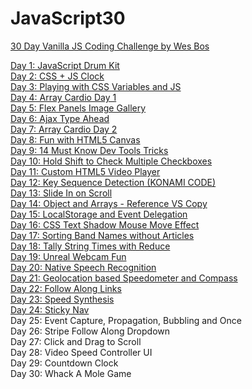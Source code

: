 # JavaScript30

<a href="https://javascript30.com/">30 Day Vanilla JS Coding Challenge by Wes Bos</a>

<a href="https://neekaisweird.github.io/day-1-drum-kit.html">Day 1: JavaScript Drum Kit</a><br>
<a href="https://neekaisweird.github.io/day-2-clock.html">Day 2: CSS + JS Clock</a><br>
<a href="https://neekaisweird.github.io/day-3-css-variables.html">Day 3: Playing with CSS Variables and JS</a><br>
<a href="https://neekaisweird.github.io/day-4-array-cardio-1.html">Day 4: Array Cardio Day 1</a><br>
<a href="https://neekaisweird.github.io/day-5-flex-panel-gallery.html">Day 5: Flex Panels Image Gallery</a><br>
<a href="https://neekaisweird.github.io/day-6-ajax-type-ahead.html">Day 6: Ajax Type Ahead</a><br>
<a href="https://neekaisweird.github.io/day-7-array-cardio-2.html">Day 7: Array Cardio Day 2</a><br>
<a href="https://neekaisweird.github.io/day-8-fun-with-canvas.html">Day 8: Fun with HTML5 Canvas</a><br>
<a href="https://neekaisweird.github.io/day-9-dev-tools-tricks.html">Day 9: 14 Must Know Dev Tools Tricks</a><br>
<a href="https://neekaisweird.github.io/day-10-hold-shift-multiple-checkboxes.html">Day 10: Hold Shift to Check Multiple Checkboxes</a><br>
<a href="https://neekaisweird.github.io/day-11-custom-video-player.html">Day 11: Custom HTML5 Video Player</a><br>
<a href="https://neekaisweird.github.io/day-12-key-sequence-detection.html">Day 12: Key Sequence Detection (KONAMI CODE)</a><br>
<a href="https://neekaisweird.github.io/day-13-slide-in-on-scroll.html">Day 13: Slide In on Scroll</a><br>
<a href="https://neekaisweird.github.io/day-14-reference-vs-copy.html">Day 14: Object and Arrays - Reference VS Copy</a><br>
<a href="https://neekaisweird.github.io/day-15-localstorage-event-delegation.html">Day 15: LocalStorage and Event Delegation</a><br>
<a href="https://neekaisweird.github.io/day-16-mouse-move-shadow.html">Day 16: CSS Text Shadow Mouse Move Effect</a><br>
<a href="https://neekaisweird.github.io/day-17-sort-without-articles.html">Day 17: Sorting Band Names without Articles</a><br>
<a href="https://neekaisweird.github.io/day-18-tally-times-with-reduce.html">Day 18: Tally String Times with Reduce</a><br>
<a href="https://neekaisweird.github.io/day-19-unreal-webcam-fun.html">Day 19: Unreal Webcam Fun</a><br>
<a href="https://neekaisweird.github.io/day-20-native-speech-recognition.html">Day 20: Native Speech Recognition</a><br>
<a href="https://neekaisweird.github.io/day-21-geolocation.html">Day 21: Geolocation based Speedometer and Compass</a><br>
<a href="https://neekaisweird.github.io/day-22-follow-along-links.html">Day 22: Follow Along Links</a><br>
<a href="https://neekaisweird.github.io/day-23-speech-synthesis.html">Day 23: Speed Synthesis</a><br>
<a href="https://neekaisweird.github.io/day-24-sticky-nav.html">Day 24: Sticky Nav</a><br>
Day 25: Event Capture, Propagation, Bubbling and Once<br>
Day 26: Stripe Follow Along Dropdown<br>
Day 27: Click and Drag to Scroll<br>
Day 28: Video Speed Controller UI<br>
Day 29: Countdown Clock<br>
Day 30: Whack A Mole Game<br>
